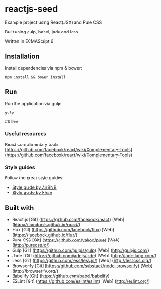 # reactjs-seed
Example project using React(JSX) and Pure CSS

Built using gulp, babel, jade and less

Written in ECMAScript 6

## Installation

Install dependencies via npm & bower:

`npm install && bower install`

## Run

Run the application via gulp:

`gulp`

##Dev

### Useful resources

React complimentary tools [https://github.com/facebook/react/wiki/Complementary-Tools](https://github.com/facebook/react/wiki/Complementary-Tools)


### Style guides

Follow the great style guides:

 - [Style guide by AirBNB](https://github.com/airbnb/javascript/tree/master/react)
 - [Style guide by Khan](https://github.com/Khan/style-guides/blob/master/style/react.md)

## Built with

 - React.js [Git] (https://github.com/facebook/react) [Web] (https://facebook.github.io/react/)
 - Flux [Git] (https://github.com/facebook/flux) [Web] (https://facebook.github.io/flux/)
 - Pure CSS [Git] (https://github.com/yahoo/pure) [Web] (http://purecss.io/)
 - Gulp [Git] (https://github.com/gulpjs/gulp) [Web] (http://gulpjs.com/)
 - Jade [Git] (https://github.com/jadejs/jade) [Web] (http://jade-lang.com/)
 - Less [Git] (https://github.com/less/less.js/) [Web] (http://lesscss.org/)
 - Browserify [Git] (https://github.com/substack/node-browserify) [Web] (http://browserify.org/)
 - Babelify [Git] (https://github.com/babel/babelify)
 - ESLint [Git] (https://github.com/eslint/eslint) [Web] (http://eslint.org/)
